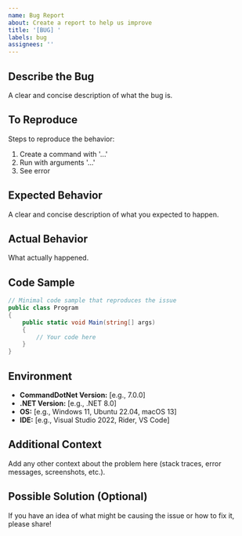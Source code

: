 ```yaml
---
name: Bug Report
about: Create a report to help us improve
title: '[BUG] '
labels: bug
assignees: ''
---
```


## Describe the Bug

A clear and concise description of what the bug is.

## To Reproduce

Steps to reproduce the behavior:

1. Create a command with '...'
2. Run with arguments '...'
3. See error

## Expected Behavior

A clear and concise description of what you expected to happen.

## Actual Behavior

What actually happened.

## Code Sample

```csharp
// Minimal code sample that reproduces the issue
public class Program
{
    public static void Main(string[] args)
    {
        // Your code here
    }
}
```

## Environment

- **CommandDotNet Version:** [e.g., 7.0.0]
- **.NET Version:** [e.g., .NET 8.0]
- **OS:** [e.g., Windows 11, Ubuntu 22.04, macOS 13]
- **IDE:** [e.g., Visual Studio 2022, Rider, VS Code]

## Additional Context

Add any other context about the problem here (stack traces, error messages, screenshots, etc.).

## Possible Solution (Optional)

If you have an idea of what might be causing the issue or how to fix it, please share!
